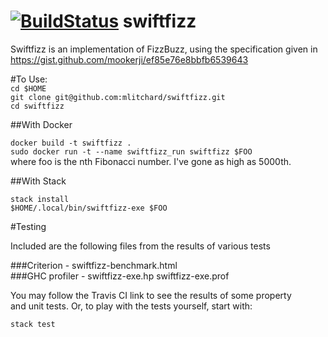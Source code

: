 [![BuildStatus](https://travis-ci.org/mlitchard/swiftfizz.svg?branch=master)](https://travis-ci.org/mlitchard/swiftfizz)
swiftfizz
==========

Swiftfizz is an implementation of FizzBuzz, using the specification given in  
https://gist.github.com/mookerji/ef85e76e8bbfb6539643

#To Use:  
`cd $HOME`  
`git clone git@github.com:mlitchard/swiftfizz.git`  
`cd swiftfizz`  

##With Docker

`docker build -t swiftfizz .`  
`sudo docker run -t --name swiftfizz_run swiftfizz $FOO`  
where foo is the nth Fibonacci number. I've gone as high as 5000th.  

##With Stack  

`stack install`   
`$HOME/.local/bin/swiftfizz-exe $FOO`  

#Testing  

Included are the following files from the results of various tests  

###Criterion    - swiftfizz-benchmark.html  
###GHC profiler - swiftfizz-exe.hp swiftfizz-exe.prof  

You may follow the Travis CI link to see the results of some property  
and unit tests. Or, to play with the tests yourself, start with:  

`stack test`
